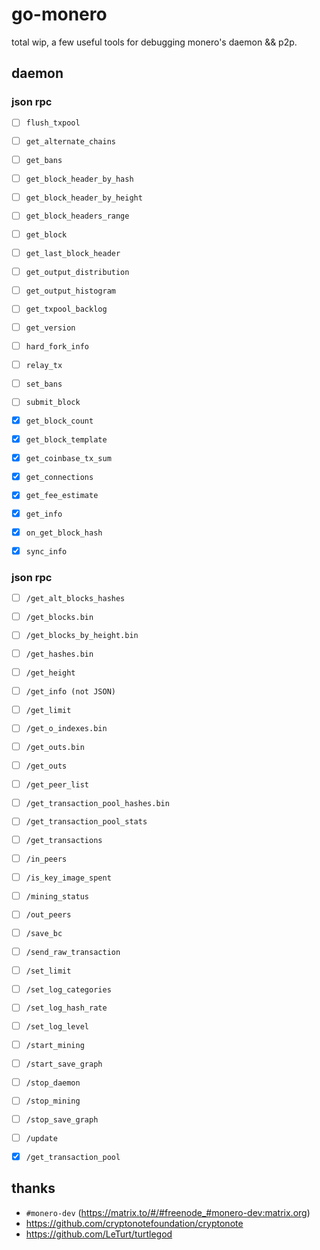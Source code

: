 # go-monero

total wip, a few useful tools for debugging monero's daemon && p2p.

## daemon

### json rpc

- [ ] `flush_txpool`
- [ ] `get_alternate_chains`
- [ ] `get_bans`
- [ ] `get_block_header_by_hash`
- [ ] `get_block_header_by_height`
- [ ] `get_block_headers_range`
- [ ] `get_block`
- [ ] `get_last_block_header`
- [ ] `get_output_distribution`
- [ ] `get_output_histogram`
- [ ] `get_txpool_backlog`
- [ ] `get_version`
- [ ] `hard_fork_info`
- [ ] `relay_tx`
- [ ] `set_bans`
- [ ] `submit_block`
- [x] `get_block_count`
- [x] `get_block_template`
- [x] `get_coinbase_tx_sum`
- [x] `get_connections`
- [x] `get_fee_estimate`
- [x] `get_info`
- [x] `on_get_block_hash`
- [x] `sync_info`


### json rpc

- [ ] `/get_alt_blocks_hashes`
- [ ] `/get_blocks.bin`
- [ ] `/get_blocks_by_height.bin`
- [ ] `/get_hashes.bin`
- [ ] `/get_height`
- [ ] `/get_info (not JSON)`
- [ ] `/get_limit`
- [ ] `/get_o_indexes.bin`
- [ ] `/get_outs.bin`
- [ ] `/get_outs`
- [ ] `/get_peer_list`
- [ ] `/get_transaction_pool_hashes.bin`
- [ ] `/get_transaction_pool_stats`
- [ ] `/get_transactions`
- [ ] `/in_peers`
- [ ] `/is_key_image_spent`
- [ ] `/mining_status`
- [ ] `/out_peers`
- [ ] `/save_bc`
- [ ] `/send_raw_transaction`
- [ ] `/set_limit`
- [ ] `/set_log_categories`
- [ ] `/set_log_hash_rate`
- [ ] `/set_log_level`
- [ ] `/start_mining`
- [ ] `/start_save_graph`
- [ ] `/stop_daemon`
- [ ] `/stop_mining`
- [ ] `/stop_save_graph`
- [ ] `/update`
- [x] `/get_transaction_pool`


## thanks

- `#monero-dev` (https://matrix.to/#/#freenode_#monero-dev:matrix.org)
- https://github.com/cryptonotefoundation/cryptonote
- https://github.com/LeTurt/turtlegod
